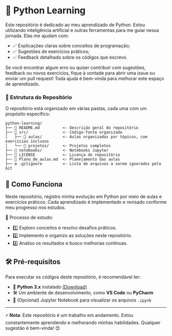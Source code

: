 # 🚀 Python Learning

Este repositório é dedicado ao meu aprendizado de Python. Estou utilizando inteligência artificial e outras ferramentas para me guiar nessa jornada. Elas me ajudam com:

- ✅ Explicações claras sobre conceitos de programação;
- ✅ Sugestões de exercícios práticos;
- ✅ Feedback detalhado sobre os códigos que escrevo.

Se você encontrar algum erro ou quiser contribuir com sugestões, feedback ou novos exercícios, fique à vontade para abrir uma issue ou enviar um pull request! Toda ajuda é bem-vinda para melhorar este espaço de aprendizado.

### 📂 Estrutura do Repositório

O repositório está organizado em várias pastas, cada uma com um propósito específico:

```
python-learning/
├── 📜 README.md          <- Descrição geral do repositório
├── 📁 src/               <- Código-fonte organizado
│   ├── 📂 aulas/         <- Aulas organizadas por tópicos, com exercícios inclusos
│   └── 📂 projetos/      <- Projetos completos
├── 📒 notebooks/         <- Notebooks Jupyter
├── 📝 LICENSE            <- Licença do repositório
├── 📌 Plano_de_aulas.md  <- Planejamento das aulas
├── ⚙️ .gitignore         <- Lista de arquivos a serem ignorados pelo Git
```

## 🔹 Como Funciona

Neste repositório, registro minha evolução em Python por meio de aulas e exercícios práticos.
Cada aprendizado é implementado e revisado conforme meu progresso nos estudos.

📌 Processo de estudo:
- 1️⃣ Exploro conceitos e resolvo desafios práticos.
- 2️⃣ Implemento e organizo as soluções neste repositório.
- 3️⃣ Analiso os resultados e busco melhorias contínuas.

## 🛠 Pré-requisitos

Para executar os códigos deste repositório, é recomendável ter:
- 🐍 **Python 3.x** instalado [(Download)](https://www.python.org/downloads/) 
- 🛠️ Um ambiente de desenvolvimento, como **VS Code** ou **PyCharm** 
- 📒 (Opcional) Jupyter Notebook para visualizar os arquivos `.ipynb` 

---

⚡ **Nota**: Este repositório é um trabalho em andamento. Estou constantemente aprendendo e melhorando minhas habilidades. Qualquer sugestão é bem-vinda! 😊
